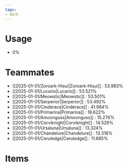 ```yaml
---
tags:
- dark
---
```

# Usage
- 0%
# Teammates
- [[2025-01-01/Zoroark-Hisui|Zoroark-Hisui]] : 53.983%
- [[2025-01-01/Lucario|Lucario]] : 53.521%
- [[2025-01-01/Meowstic|Meowstic]] : 53.501%
- [[2025-01-01/Serperior|Serperior]] : 53.492%
- [[2025-01-01/Cinderace|Cinderace]] : 41.984%
- [[2025-01-01/Primarina|Primarina]] : 18.622%
- [[2025-01-01/Amoonguss|Amoonguss]] : 15.276%
- [[2025-01-01/Corviknight|Corviknight]] : 14.529%
- [[2025-01-01/Ursaluna|Ursaluna]] : 13.324%
- [[2025-01-01/Chandelure|Chandelure]] : 13.318%
- [[2025-01-01/Ceruledge|Ceruledge]] : 11.685%
# Items